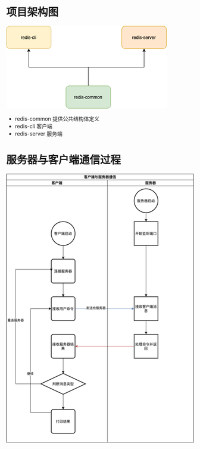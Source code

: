 # 项目架构图

![Image text](images/项目架构图.png)

* redis-common 提供公共结构体定义
* redis-cli 客户端
* redis-server 服务端

# 服务器与客户端通信过程

![Image text](images/服务端与客户端通信图.png)